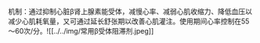 机制：通过抑制心脏β肾上腺素能受体，减慢心率、减弱心肌收缩力、降低血压以减少心肌耗氧量，又可通过延长舒张期以改善心肌灌注。使用期间心率控制在55～60次/分。![[../../img/常用β受体阻滞剂.jpeg]]